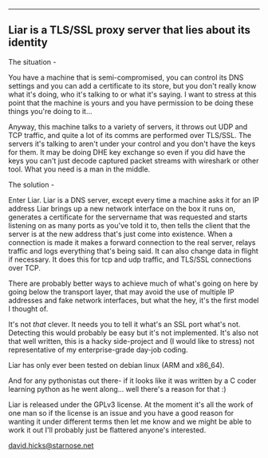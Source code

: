 -------------------------------------------------------------------------------
Liar is a TLS/SSL proxy server that lies about its identity
-------------------------------------------------------------------------------
The situation -

You have a machine that is semi-compromised, you can control its DNS settings
and you can add a certificate to its store, but you don't really know what it's
doing, who it's talking to or what it's saying. I want to stress at this point
that the machine is yours and you have permission to be doing these things
you're doing to it...

Anyway, this machine talks to a variety of servers, it throws out UDP and TCP
traffic, and quite a lot of its comms are performed over TLS/SSL. The servers
it's talking to aren't under your control and you don't have the keys for them.
It may be doing DHE key exchange so even if you did have the keys you can't
just decode captured packet streams with wireshark or other tool. What you need
is a man in the middle.

The solution -

Enter Liar. Liar is a DNS server, except every time a machine asks it for an IP
address Liar brings up a new network interface on the box it runs on, generates
a certificate for the servername that was requested and starts listening on as
many ports as you've told it to, then tells the client that the server is at the
new address that's just come into existence. When a connection is made it makes
a forward connection to the real server, relays traffic and logs everything
that's being said. It can also change data in flight if necessary. It does this
for tcp and udp traffic, and TLS/SSL connections over TCP.

There are probably better ways to achieve much of what's going on here by going
below the transport layer, that may avoid the use of multiple IP addresses and
fake network interfaces, but what the hey, it's the first model I thought of.

It's not *that* clever. It needs you to tell it what's an SSL port what's not.
Detecting this would probably be easy but it's not implemented. It's also not
that well written, this is a hacky side-project and (I would like to stress)
not representative of my enterprise-grade day-job coding.

Liar has only ever been tested on debian linux (ARM and x86_64).

And for any pythonistas out there- if it looks like it was written by a C coder
learning python as he went along... well there's a reason for that :)

Liar is released under the GPLv3 license. At the moment it's all the work of
one man so if the license is an issue and you have a good reason for wanting
it under different terms then let me know and we might be able to work it out
I'll probably just be flattered anyone's interested.

david.hicks@starnose.net
